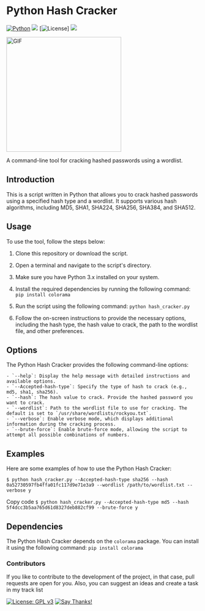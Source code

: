# Python Hash Cracker
[![Python](https://img.shields.io/badge/Python-%E2%89%A5%203.x-yellow.svg)](https://www.python.org/) 
<img src="https://img.shields.io/badge/Developed%20on-kali%20linux-blueviolet">
[![License](https://img.shields.io/badge/License-MIT-red.svg)]
<img src="https://img.shields.io/badge/Maintained%3F-Yes-96c40f">

<img src="https://user-images.githubusercontent.com/75425513/228818247-c7a68838-2324-4879-aa99-f6668d2a837a.gif" alt="GIF" width="300" />

A command-line tool for cracking hashed passwords using a wordlist.

## Introduction

This is a script written in Python that allows you to crack hashed passwords using a specified hash type and a wordlist. It supports various hash algorithms, including MD5, SHA1, SHA224, SHA256, SHA384, and SHA512.

## Usage

To use the tool, follow the steps below:

1. Clone this repository or download the script.
2. Open a terminal and navigate to the script's directory.
3. Make sure you have Python 3.x installed on your system.
4. Install the required dependencies by running the following command:
```pip install colorama```
5. Run the script using the following command:
```python hash_cracker.py```

6. Follow the on-screen instructions to provide the necessary options, including the hash type, the hash value to crack, the path to the wordlist file, and other preferences.

## Options

The Python Hash Cracker provides the following command-line options:
```
- `--help`: Display the help message with detailed instructions and available options.
- `--Accepted-hash-type`: Specify the type of hash to crack (e.g., md5, sha1, sha256).
- `--hash`: The hash value to crack. Provide the hashed password you want to crack.
- `--wordlist`: Path to the wordlist file to use for cracking. The default is set to `/usr/share/wordlists/rockyou.txt`.
- `--verbose`: Enable verbose mode, which displays additional information during the cracking process.
- `--brute-force`: Enable brute-force mode, allowing the script to attempt all possible combinations of numbers.
```
## Examples

Here are some examples of how to use the Python Hash Cracker:

```$ python hash_cracker.py --Accepted-hash-type sha256 --hash 0a52730597fb4ffa01fc117d9e71e3a9 --wordlist /path/to/wordlist.txt --verbose y```

Copy code
```$ python hash_cracker.py --Accepted-hash-type md5 --hash 5f4dcc3b5aa765d61d8327deb882cf99 --brute-force y```


## Dependencies

The Python Hash Cracker depends on the `colorama` package. You can install it using the following command:
```pip install colorama```

### Contributors
If you like to contribute to the development of the project, in that case, pull requests are open for you.
Also, you can suggest an ideas and create a task in my track list

[![License: GPL v3](https://img.shields.io/badge/License-GPL%20v3-blue.svg)](http://www.gnu.org/licenses/gpl-3.0) [![Say Thanks!](https://img.shields.io/badge/Say%20Thanks-!-1EAEDB.svg)](https://saythanks.io/to/stanislav-web)  
